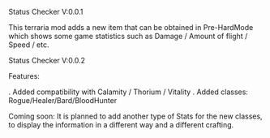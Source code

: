 Status Checker V:0.0.1

This terraria mod adds a new item that can be obtained in Pre-HardMode which shows some game statistics such as Damage / Amount of flight / Speed / etc.

Status Checker V:0.0.2

Features:

. Added compatibility with Calamity / Thorium / Vitality
. Added classes: Rogue/Healer/Bard/BloodHunter

Coming soon: It is planned to add another type of Stats for the new classes, to display the information in a different way and a different crafting.


